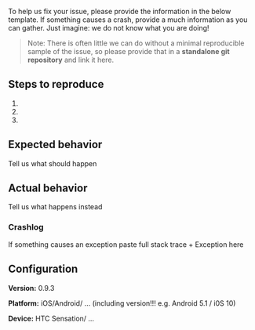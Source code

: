 To help us fix your issue, please provide the information in the below template. If something causes a crash, provide a much information as you can gather.
Just imagine: we do not know what you are doing! 

> Note: There is often little we can do without a minimal reproducible sample of the issue, so please provide that in a **standalone git repository** and link it here.


## Steps to reproduce

1.

2.

3.

## Expected behavior
Tell us what should happen

## Actual behavior
Tell us what happens instead

### Crashlog

If something causes an exception paste full stack trace + Exception here

## Configuration

**Version:** 0.9.3

**Platform:** iOS/Android/ ... (including version!!! e.g. Android 5.1 / i0S 10)

**Device:** HTC Sensation/ ...
